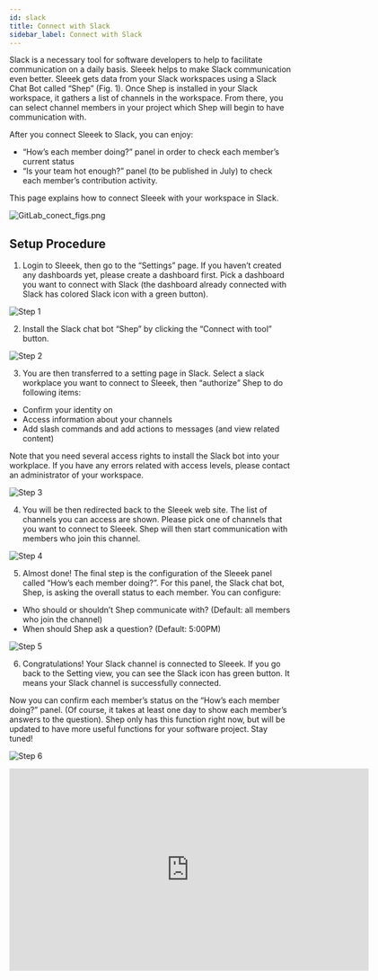 ```yaml
---
id: slack
title: Connect with Slack
sidebar_label: Connect with Slack
---
```



Slack is a necessary tool for software developers to help to facilitate communication on a daily basis. Sleeek helps to make Slack communication even better. Sleeek gets data from your Slack workspaces using a Slack Chat Bot called “Shep” (Fig. 1). Once Shep is installed in your Slack workspace,  it gathers a list of channels in the workspace. From there, you can select channel members in your project which Shep will begin to have communication with.

After you connect Sleeek to Slack, you can enjoy:

* “How’s each member doing?” panel in order to check each member’s current status
* “Is your team hot enough?” panel (to be published in July) to check each member’s contribution activity.

This page explains how to connect Sleeek with your workspace in Slack.


![GitLab_conect_figs.png](../../img/docs/integration/slack/Slack_conect_figs.png)

## Setup Procedure

1. Login to Sleeek, then go to the “Settings” page. If you haven’t created any dashboards yet, please create a dashboard first. Pick a dashboard you want to connect with Slack (the dashboard already connected with Slack has colored Slack icon with a green button).

![Step 1](../../img/docs/integration/slack/step1.png)


2. Install the Slack chat bot “Shep” by clicking the “Connect with tool” button.

![Step 2](../../img/docs/integration/slack/step2.png)


3. You are then transferred to a setting page in Slack. Select a slack workplace you want to connect to Sleeek, then “authorize” Shep to do following items:

* Confirm your identity on <User Name>
* Access information about your channels
* Add slash commands and add actions to messages (and view related content)

Note that you need several access rights to install the Slack bot into your workplace. If you have any errors related with access levels, please contact an administrator of your workspace.

![Step 3](../../img/docs/integration/slack/step3.png)


4. You will be then redirected back to the Sleeek web site. The list of channels you can access are shown. Please pick one of channels that you want to connect to Sleeek. Shep will then start communication with members who join this channel.

![Step 4](../../img/docs/integration/slack/step4.png)


5. Almost done! The final step is the configuration of the Sleeek panel called “How’s each member doing?”. For this panel, the Slack chat bot, Shep, is asking the overall status to each member. You can configure:

* Who should or shouldn’t Shep communicate with? (Default: all members who join the channel) 
* When should Shep ask a question? (Default: 5:00PM)


![Step 5](../../img/docs/integration/slack/step5.png)


6. Congratulations! Your Slack channel is connected to Sleeek. If you go back to the Setting view, you can see the Slack icon has green button. It means your Slack channel is successfully connected.

Now you can confirm each member’s status on the “How’s each member doing?” panel. (Of course, it takes at least one day to show each member’s answers to the question). Shep only has this function right now, but will be updated to have more useful functions for your software project. Stay tuned!

![Step 6](../../img/docs/integration/slack/step6.png)

<iframe title="vimeo-player" src="https://player.vimeo.com/video/347007590" width="640" height="360" frameborder="0" allowfullscreen></iframe>
